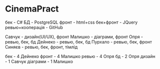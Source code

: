 # CinemaPract

бек - C#
БД - PostgreSQL
фронт - html+css
бек+фронт - JQuery
ревью+кооперація - GitHub


Савчук - дизайн(UI/UX), фронт
Малишко - діаграми, фронт 
Опря - ревью, бек, бд
Дейнеко - ревью, бек, бд
Пурхало - ревью, бек, фронт
Синяєв - ревью, бек, фронт, тімлід


бек - 4      Дейнеко
фронт - 4    Малишко
ревью - 4    Опря
бд - 2       Опря
дизайн - 1   Савчук
діаграми - 1 Малишко

